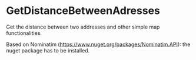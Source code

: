 # GetDistanceBetweenAdresses
Get the distance between two addresses and other simple map functionalities.

Based on Nominatim (https://www.nuget.org/packages/Nominatim.API): the nuget package has to be installed.
